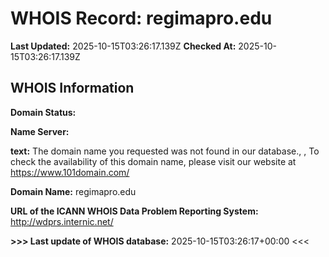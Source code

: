 # WHOIS Record: regimapro.edu

**Last Updated:** 2025-10-15T03:26:17.139Z
**Checked At:** 2025-10-15T03:26:17.139Z

## WHOIS Information

**Domain Status:** 

**Name Server:** 

**text:** The domain name you requested was not found in our database., , To check the availability of this domain name, please visit our website at https://www.101domain.com/

**Domain Name:** regimapro.edu

**URL of the ICANN WHOIS Data Problem Reporting System:** http://wdprs.internic.net/

**>>> Last update of WHOIS database:** 2025-10-15T03:26:17+00:00 <<<

